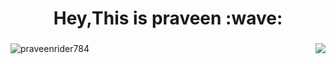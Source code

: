 <h1 align="center">Hey,This is praveen :wave:</h1>
<h3 align="center"></h3>
<img  margin="30px" align="left"src="https://github-readme-streak-stats.herokuapp.com/?user=praveenrider784&theme=dark" alt="praveenrider784" />
<img  margin="30px" align="right"src="https://github-readme-stats.vercel.app/api?username=praveenrider784&show_icons=true&theme=radical" />







